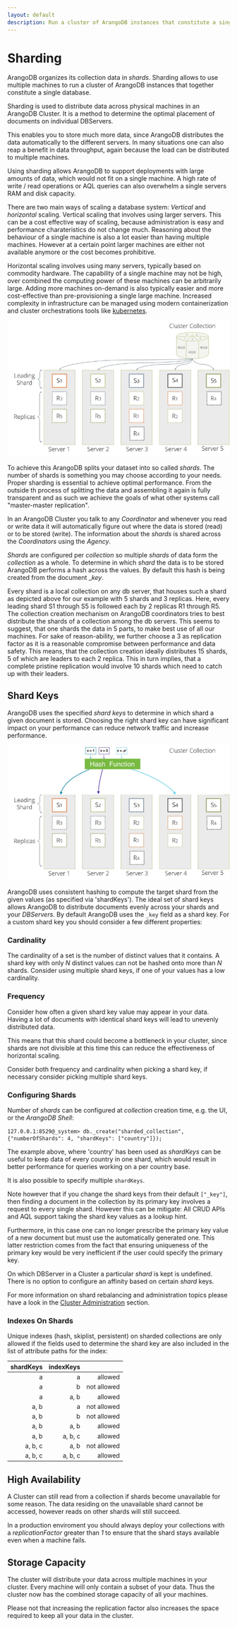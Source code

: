 ```yaml
---
layout: default
description: Run a cluster of ArangoDB instances that constitute a single database.
---
```

Sharding
=======


ArangoDB organizes its collection data in _shards_. Sharding
allows to use multiple machines to run a cluster of ArangoDB
instances that together constitute a single database.

Sharding is used to distribute data across physical machines in an ArangoDB Cluster. It is a method 
to determine the optimal placement of documents on individual DBServers. 

This enables you to store much more data, since ArangoDB distributes the data
automatically to the different servers. In many situations one can
also reap a benefit in data throughput, again because the load can
be distributed to multiple machines.

Using sharding allows 
ArangoDB to support deployments with large amounts of data, which would not fit on a single machine.
A high rate of write / read operations or AQL queries can also overwhelm a single servers RAM and disk
capacity.

There are two main ways of scaling a database system: _Vertical_ and _horizontal_ scaling.
Vertical scaling that involves using larger servers. This can be a cost effective way of scaling,
because administration is easy and performance charateristics do not change much. Reasoning
about the behaviour of a single machine is also a lot easier than having multiple machines.
However at a certain point larger machines are either not available anymore or the cost
becomes prohibitive.

Horizontal scaling involves using many servers, typically based on commodity hardware. The capability of 
a single machine may not be high, over combined the computing power of these machines can be arbitrarily
large. Adding more machines on-demand is also typically easier and more cost-effective than pre-provisioning 
a single large machine. Increased complexity in infrastructure can be managed
using modern containerization and cluster orchestrations tools like [kubernetes](deployment-kubernetes.html).

![Cluster Sharding](images/cluster_sharding.jpg)


To achieve this ArangoDB splits your dataset into so called _shards_. The number of shards is something
you may choose according to your needs. Proper sharding is essential to achieve optimal performance.
From the outside th process of splitting the data and assembling it again is fully transparent 
and as such we achieve the goals of what other systems call "master-master replication".

In an ArangoDB Cluster you talk to any _Coordinator_ and whenever you read or write data
it will automatically figure out where the data is stored (read) or to
be stored (write). The information about the _shards_ is shared across the
_Coordinators_ using the _Agency_.

_Shards_ are configured per _collection_ so multiple _shards_ of data form
the _collection_ as a whole. To determine in which _shard_ the data is to
be stored ArangoDB performs a hash across the values. By default this
hash is being created from the document __key_.

Every shard is a local collection on any db server, that houses such a shard as depicted above for our 
example with 5 shards and 3 replicas. 
Here, every leading shard S1 through S5 is followed each by 2 replicas R1 through R5. 
The collection creation mechanism on ArangoDB coordinators tries to best distribute the shards of a collection among the db servers. 
This seems to suggest, that one shards the data in 5 parts, to make best use of all our machines. 
For sake of reason-ability, we further choose a 3 as replication factor as it is a reasonable 
compromise between performance and data safety. This means, that the collection creation ideally 
distributes 15 shards, 5 of which are leaders to each 2 replica. This in turn implies, that a complete pristine 
replication would involve 10 shards which need to catch up with their leaders.


Shard Keys
----------

ArangoDB uses the specified _shard keys_ to determine in which shard a given
document is stored. Choosing the right shard key can have significant impact on
your performance can reduce network traffic and increase performance.

![Hash Sharding](images/cluster_sharding_hash.jpg)


ArangoDB uses consistent hashing to compute the target shard from the given
values (as specified via 'shardKeys'). The ideal set of shard keys allows
ArangoDB to distribute documents evenly across your shards and your _DBServers_.
By default ArangoDB uses the `_key` field as a shard key. For a custom shard key
you should consider a few different properties:

### Cardinality

The cardinality of a set is the number of distinct values
that it contains. A shard key with only _N_ distinct values can not be hashed
onto more than _N_ shards. Consider using multiple shard keys, if one of your
values has a low cardinality.

### Frequency

Consider how often a given shard key value may appear in
your data. Having a lot of documents with identical shard keys will lead
to unevenly distributed data. 

This means that this shard could become a bottleneck in your cluster, since 
shards are not divisible at this time this can reduce the effectiveness of
horizontal scaling.

Consider both frequency and cardinality when picking a shard key, if necessary
consider picking multiple shard keys.

### Configuring Shards

Number of _shards_ can be configured at _collection_ creation time, e.g. the UI,
or the _ArangoDB Shell_:

```
127.0.0.1:8529@_system> db._create("sharded_collection", {"numberOfShards": 4, "shardKeys": ["country"]});
```

The example above, where 'country' has been used as _shardKeys_ can be useful
to keep data of every country in one shard, which would result in better
performance for queries working on a per country base. 

It is also possible to specify multiple `shardKeys`. 

Note however that if you change the shard keys from their default `["_key"]`, then finding
a document in the collection by its primary key involves a request to
every single shard. However this can be mitigate: All CRUD APIs and AQL
support taking the shard key values as a lookup hint.

Furthermore, in this case one can no longer prescribe
the primary key value of a new document but must use the automatically
generated one. This latter restriction comes from the fact that ensuring
uniqueness of the primary key would be very inefficient if the user
could specify the primary key.

On which DBServer in a Cluster a particular _shard_ is kept is undefined.
There is no option to configure an affinity based on certain _shard_ keys.

For more information on shard rebalancing and administration topics
please have a look in the [Cluster Administration](administration-cluster.html) section.


### Indexes On Shards

Unique indexes (hash, skiplist, persistent) on sharded collections are
only allowed if the fields used to determine the shard key are also
included in the list of attribute paths for the index:

| shardKeys | indexKeys |             |
|----------:|----------:|------------:|
| a         | a         |     allowed |
| a         | b         | not allowed |
| a         | a, b      |     allowed |
| a, b      | a         | not allowed |
| a, b      | b         | not allowed |
| a, b      | a, b      |     allowed |
| a, b      | a, b, c   |     allowed |
| a, b, c   | a, b      | not allowed |
| a, b, c   | a, b, c   |     allowed |


High Availability
-----------------

A Cluster can still read from a collection if shards become unavailable for some reason. 
The data residing on the unavailable shard cannot be accessed, however reads on other 
shards will still succeed. 

In a production enviroment you should always deploy your collections with a *replicationFactor*
greater than *1* to ensure that the shard stays available even when a machine fails.

Storage Capacity
----------------

The cluster will distribute your data across multiple machines in your cluster. Every machine will
only contain a subset of your data. Thus the cluster now has the combined storage capacity of
all your machines. 

Please not that increasing the replication factor also increases the space required to keep all 
your data in the cluster. 
